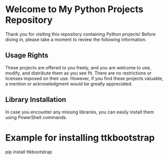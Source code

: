 # Welcome to My Python Projects Repository

Thank you for visiting this repository containing Python projects! Before diving in, please take a moment to review the following information.

## Usage Rights

These projects are offered to you freely, and you are welcome to use, modify, and distribute them as you see fit. There are no restrictions or licenses imposed on their use.
However, if you find these projects valuable, a mention or acknowledgment would be greatly appreciated.

## Library Installation

In case you encounter any missing libraries, you can easily install them using PowerShell commands.

# Example for installing ttkbootstrap
pip install ttkbootstrap
